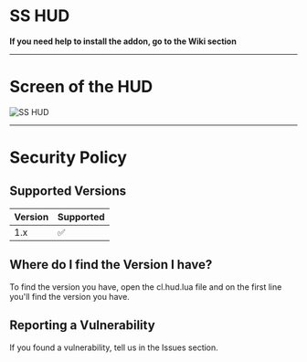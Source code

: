# SS HUD

**If you need help to install the addon, go to the Wiki section**

***

# Screen of the HUD
![SS HUD](https://steamuserimages-a.akamaihd.net/ugc/1649965854350144482/11310F7DA9922B0AF0B8D4E8E2712489DE2EC1B2/)

***

# Security Policy

## Supported Versions

| Version | Supported          |
| ------- | ------------------ |
| 1.x   | :white_check_mark: |

## Where do I find the Version I have?

To find the version you have, open the cl.hud.lua file and on the first line you'll find the version you have.

## Reporting a Vulnerability

If you found a vulnerability, tell us in the Issues section.

